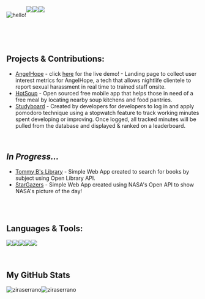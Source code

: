 <div style="display: flex; flex-direction: row;" align=center >


![hello!](https://user-images.githubusercontent.com/62843819/192885578-70e2e3fb-d50c-45aa-ae47-cb1487870fbf.png)

<br>

  <a href="https://ziraserrano.netlify.app/" target="_blank">
    <img src="https://img.shields.io/badge/%E2%99%A1-%20%20portfolio-%23d2d8ff"/>
  </a>
  <a href="https://www.linkedin.com/in/zira-serrano-45451282/" target="_blank">
    <img src="https://img.shields.io/badge/%E2%99%A1-%20linkedin-%23d2d8ff"/>
  </a>
  <a href="https://twitter.com/zira_serrano" target="_blank">
    <img src="https://img.shields.io/badge/%E2%99%A1-%20twitter-%23d2d8ff"/>
  </a>

</div>

<br>
<br>
<br>

## Projects & Contributions:

- [AngelHope](https://github.com/jasminepvo/angelhope) - click [here](https://angelhope.netlify.app/) for the live demo! - Landing page to collect user interest metrics for AngelHope, a tech that allows nightlife clientele to report sexual harassment in real time to trained staff onsite.
- [HotSoup](https://github.com/HotSoupRepos) - Open sourced free mobile app that helps those in need of a free meal by locating nearby soup kitchens and food pantries.
- [Studyboard](https://studyboard.kyle-christian.repl.co) - Created by developers for developers to log in and apply pomodoro technique using a stopwatch feature to track working minutes spent developing or improving. Once logged, all tracked minutes will be pulled from the database and displayed & ranked on a leaderboard.

<br>

## *In Progress...*

- [Tommy B's Library](https://github.com/ziraserrano/books-api) - Simple Web App created to search for books by subject using Open Library API.
- [StarGazers](https://github.com/ziraserrano/stargazersAPOD) - Simple Web App created using NASA's Open API to show NASA's picture of the day!



<br>
<br> 

## Languages & Tools:

<div style="display: flex; flex-direction: row;" align=left >
  <a href="https://www.w3.org/html/" target="_blank">
    <img src="https://img.shields.io/static/v1?&style=flat&logo=HTML5&logoColor=grey&labelColor=d2d8ff&label=&message=HTML&color=d2d8ff"/>
  </a>
  <a href="https://www.w3schools.com/css/" target="_blank">
    <img src="https://img.shields.io/static/v1?&style=flat&logo=CSS3&logoColor=grey&labelColor=d2d8ff&label=&message=CSS&color=d2d8ff"/>
  </a>
  <a href="https://www.w3schools.com/javascript/" target="_blank">
    <img src="https://img.shields.io/static/v1?&style=flat&logo=javascript&logoColor=grey&labelColor=d2d8ff&label=&message=JAVASCRIPT&color=d2d8ff"/>
  </a>
   <a href="https://www.w3schools.com/react/" target="_blank">
    <img src="https://img.shields.io/static/v1?&style=flat&logo=react&logoColor=grey&labelColor=d2d8ff&label=&message=REACT&color=d2d8ff"/>
  </a>
  <a href="https://git-scm.com/" target="_blank">
    <img src="https://img.shields.io/static/v1?&style=flat&logo=git&logoColor=grey&labelColor=d2d8ff&label=&message=GIT&color=d2d8ff"/>
  </a>
 </div>
 
 <br>
 <br>

 
 ## My GitHub Stats
<div style="display: flex; flex-direction: row;">
 <img class="img" src="https://github-readme-stats.vercel.app/api?username=ziraserrano&show_icons=true&theme=tokyonight" alt="ziraserrano"/>
 <img class="img" src="https://github-readme-stats.vercel.app/api/top-langs/?username=ziraserrano&layout=compact&theme=tokyonight" alt="ziraserrano"/>
</div>


